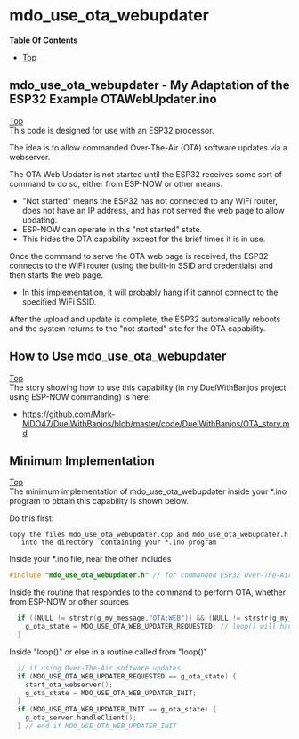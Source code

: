 # mdo_use_ota_webupdater

**Table Of Contents**
* [Top](#mdo_use_ota_webupdater "Top")

## mdo_use_ota_webupdater - My Adaptation of the ESP32 Example OTAWebUpdater.ino
[Top](#mdo_use_ota_webupdater "Top")<br>
This code is designed for use with an ESP32 processor.

The idea is to allow commanded Over-The-Air (OTA) software updates via a webserver.

The OTA Web Updater is not started until the ESP32 receives some sort of command to do so,
either from ESP-NOW or other means.
- "Not started" means the ESP32 has not connected to any WiFi router, does not have an IP address, and has not served the web page to allow updating.
- ESP-NOW can operate in this "not started" state.
- This hides the OTA capability except for the brief times it is in use.

Once the command to serve the OTA web page is received, the ESP32 connects to the WiFi router (using the built-in SSID and credentials) and then starts the web page.
- In this implementation, it will probably hang if it cannot connect to the specified WiFi SSID.

After the upload and update is complete, the ESP32 automatically reboots and the system returns to the "not started" site for the OTA capability.

## How to Use mdo_use_ota_webupdater
[Top](#mdo_use_ota_webupdater "Top")<br>
The story showing how to use this capability (in my DuelWithBanjos project using ESP-NOW commanding) is here:
- https://github.com/Mark-MDO47/DuelWithBanjos/blob/master/code/DuelWithBanjos/OTA_story.md

## Minimum Implementation
[Top](#mdo_use_ota_webupdater "Top")<br>
The minimum implementation of mdo_use_ota_webupdater inside your *.ino program to obtain this capability is shown below.

Do this first:<br>
```
Copy the files mdo_use_ota_webupdater.cpp and mdo_use_ota_webupdater.h
   into the directory  containing your *.ino program
```

Inside your *.ino file, near the other includes<br>
```C
#include "mdo_use_ota_webupdater.h" // for commanded ESP32 Over-The-Air (OTA) software updates via a webserver
```

Inside the routine that respondes to the command to perform OTA, whether from ESP-NOW or other sources<br>
```C
  if ((NULL != strstr(g_my_message,"OTA:WEB")) && (NULL != strstr(g_my_message,WIFI_OTA_ESP_NOW_PWD))) {
    g_ota_state = MDO_USE_OTA_WEB_UPDATER_REQUESTED; // loop() will handle it without getting multi-tasking issues
  }
```

Inside "loop()" or else in a routine called from "loop()"<br>
```C
  // if using Over-The-Air software updates
  if (MDO_USE_OTA_WEB_UPDATER_REQUESTED == g_ota_state) {
    start_ota_webserver();
    g_ota_state = MDO_USE_OTA_WEB_UPDATER_INIT;
  }
  if (MDO_USE_OTA_WEB_UPDATER_INIT == g_ota_state) {
    g_ota_server.handleClient();
  } // end if MDO_USE_OTA_WEB_UPDATER_INIT
```
